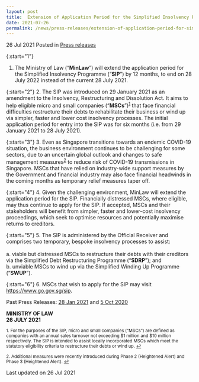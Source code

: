 ```yaml
---
layout: post
title:  Extension of Application Period for the Simplified Insolvency Programme
date: 2021-07-26
permalink: /news/press-releases/extension-of-application-period-for-simplified-insolvency-programme/
---
```


26 Jul 2021 Posted in [Press releases](/news/press-releases)

{:start="1"}
1. The Ministry of Law (“<b>MinLaw</b>”) will extend the application period for the Simplified Insolvency Programme (“<b>SIP</b>”) by 12 months, to end on 28 July 2022 instead of the current 28 July 2021.

{:start="2"}
2. The SIP was introduced on 29 January 2021 as an amendment to the Insolvency, Restructuring and Dissolution Act. It aims to help eligible micro and small companies (“<b>MSCs</b>”)<sup><a href="#fn1" id="ref1">1</a></sup> that face financial difficulties restructure their debts to rehabilitate their business or wind up via simpler, faster and lower cost insolvency processes. The initial application period for entry into the SIP was for six months (i.e. from 29 January 2021 to 28 July 2021). 

{:start="3"}
3. Even as Singapore transitions towards an endemic COVID-19 situation, the business environment continues to be challenging for some sectors, due to an uncertain global outlook and changes to safe management measures<sup><a href="#fn2" id="ref2">2</a></sup> to reduce risk of COVID-19 transmissions in Singapore. MSCs that have relied on industry-wide support measures by the Government and financial industry may also face financial headwinds in the coming months as temporary relief measures taper off. 

{:start="4"}
4. Given the challenging environment, MinLaw will extend the application period for the SIP. Financially distressed MSCs, where eligible, may thus continue to apply for the SIP. If accepted, MSCs and their stakeholders will benefit from simpler, faster and lower-cost insolvency proceedings, which seek to optimise resources and potentially maximise returns to creditors.

{:start="5"}
5. The SIP is administered by the Official Receiver and comprises two temporary, bespoke insolvency processes to assist:<br>
<br>
    a. viable but distressed MSCs to restructure their debts with their creditors via the Simplified Debt Restructuring Programme (“<b>SDRP</b>”); and 
<br>
    b. unviable MSCs to wind up via the Simplified Winding Up Programme (“<b>SWUP</b>”). 
 
{:start="6"}
6. MSCs that wish to apply for the SIP may visit <a href="https://www.go.gov.sg/sip" target="new">https://www.go.gov.sg/sip</a>.

Past Press Releases: [28 Jan 2021](/news/press-releases/simplified-insolvency-programme-commences) and [5 Oct 2020](/news/press-releases/simplified-insolvency-programme)

**MINISTRY OF LAW**
<br>**26 JULY 2021**

<p><sup id="fn1">1. For the purposes of the SIP, micro and small companies (“MSCs”) are defined as companies with an annual sales turnover not exceeding $1 million and $10 million respectively. The SIP is intended to assist locally incorporated MSCs which meet the statutory eligibility criteria to restructure their debts or wind up. <a href="#ref1" title="Jump back to footnote 1 in the text.">↩</a></sup></p>

<p><sup id="fn2">2. Additional measures were recently introduced during Phase 2 (Heightened Alert) and Phase 3 (Heightened Alert). <a href="#ref2" title="Jump back to footnote 2 in the text.">↩</a></sup></p>


<p class="right-side-updated">Last updated on 26 Jul 2021</p>

